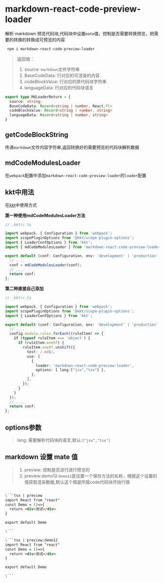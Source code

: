 markdown-react-code-preview-loader
===========

解析 markdown 预览代码块,代码块中设置`mate`值，控制是否需要转换预览，把需要的转换的转换成可预览的内容

```bash
 npm i markdown-react-code-preview-loader
```

> 返回值：
>
> 1. source: `markdown`文件字符串
> 2. BaseCodeData: 行对应的可渲染的内容
> 3. codeBlockValue: 行对应的原代码块字符串
> 4. languageData: 行对应的代码块语言
>

```ts
export type MdLoaderReturn = {
  source: string;
  BaseCodeData: Record<string | number, React.FC>
  codeBlockValue: Record<string | number, string>
  languageData: Record<string | number, string>
}
```

## getCodeBlockString 

传递`markdown`文件内容字符串,返回转换好的需要预览的代码块解析数据

## mdCodeModulesLoader

在`webpack`配置中添加`markdown-react-code-preview-loader`的`loader`配置

## kkt中用法

在[kkt](https://github.com/kktjs/kkt)中使用方式

**第一种使用mdCodeModulesLoader方法**

```ts
// .kktrc.ts

import webpack, { Configuration } from 'webpack';
import scopePluginOptions from '@kkt/scope-plugin-options';
import { LoaderConfOptions } from 'kkt';
import { mdCodeModulesLoader } from 'markdown-react-code-preview-loader';

export default (conf: Configuration, env: 'development' | 'production', options: LoaderConfOptions) => {
  // ....
  conf = mdCodeModulesLoader(conf);
  // ....
  return conf;
};

```

**第二种直接自己添加**

```ts
// .kktrc.ts

import webpack, { Configuration } from 'webpack';
import scopePluginOptions from '@kkt/scope-plugin-options';
import { LoaderConfOptions } from 'kkt';

export default (conf: Configuration, env: 'development' | 'production', options: LoaderConfOptions) => {
  // ....
  config.module.rules.forEach((ruleItem) => {
    if (typeof ruleItem === 'object') {
      if (ruleItem.oneOf) {
        ruleItem.oneOf.unshift({
          test: /.md$/,
          use: [
            {
              loader: 'markdown-react-code-preview-loader',
              options: { lang:["jsx","tsx"] },
            },
          ],
        });
      }
    }
  });
  // ....
  return conf;
};

```

## options参数

> lang: 需要解析代码块的语言,默认:`["jsx","tsx"]`

## markdown 设置 mate 值

> 1. preview: 控制是否进行进行预览的
> 2. preview:demo12:`demo12`是设置一个保存方法的名称，根据这个设置的值获取渲染数据,默认这个值是所属code代码块开始行值

```markdown

\```tsx | preview
import React from "react"
const Demo = ()=>{
  return <div>测试</div>
}

export default Demo

\```  

\```tsx | preview:demo12
import React from "react"
const Demo = ()=>{
  return <div>测试</div>
}

export default Demo

\``` 

```
